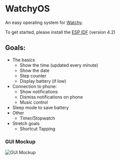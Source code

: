# WatchyOS

An easy operating system for [Watchy](https://github.com/sqfmi/Watchy).

To get started, please install the [ESP IDF](https://docs.espressif.com/projects/esp-idf/en/v4.2/esp32/get-started/index.html) (version 4.2)

## Goals:
- The basics
	- Show the time (updated every minute)
	- Show the date
	- Step counter
	- Display battery (if low)
- Connection to phone:
	- Show notifications
	- Dismiss notifications on phone
	- Music control
- Sleep mode to save battery
- Other
	- Timer/Stopwatch
- Stretch goals
	- Shortcut Tapping

### GUI Mockup
![GUI Mockup](https://github.com/LeonMatthes/WatchyOS/raw/main/res/gui-mockup.jpg)
